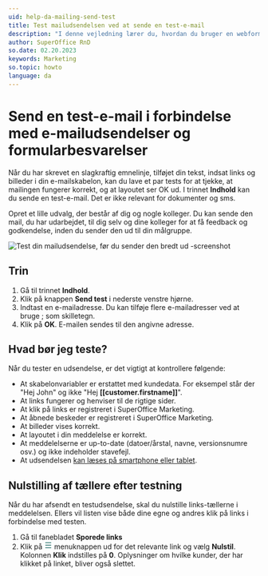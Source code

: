 ```yaml
---
uid: help-da-mailing-send-test
title: Test mailudsendelsen ved at sende en test-e-mail
description: "I denne vejledning lærer du, hvordan du bruger en webformular."
author: SuperOffice RnD
so.date: 02.20.2023
keywords: Marketing
so.topic: howto
language: da
---
```


# Send en test-e-mail i forbindelse med e-mailudsendelser og formularbesvarelser

Når du har skrevet en slagkraftig emnelinje, tilføjet din tekst, indsat links og billeder i din e-mailskabelon, kan du lave et par tests for at tjekke, at mailingen fungerer korrekt, og at layoutet ser OK ud. I trinnet **Indhold** kan du sende en test-e-mail. Det er ikke relevant for dokumenter og sms.

Opret et lille udvalg, der består af dig og nogle kolleger. Du kan sende den mail, du har udarbejdet, til dig selv og dine kolleger for at få feedback og godkendelse, inden du sender den ud til din målgruppe.

![Test din mailudsendelse, før du sender den bredt ud -screenshot][img2]

## Trin

1. Gå til trinnet **Indhold**.
2. Klik på knappen **Send test** i nederste venstre hjørne.
3. Indtast en e-mailadresse. Du kan tilføje flere e-mailadresser ved at bruge ; som skilletegn.
4. Klik på **OK**. E-mailen sendes til den angivne adresse.

## Hvad bør jeg teste?

Når du tester en udsendelse, er det vigtigt at kontrollere følgende:

* At skabelonvariabler er erstattet med kundedata. For eksempel står der "Hej John" og ikke "Hej **\[\[customer.firstname\]\]**".
* At links fungerer og henviser til de rigtige sider.
* At klik på links er registreret i SuperOffice Marketing.
* At åbnede beskeder er registreret i SuperOffice Marketing.
* At billeder vises korrekt.
* At layoutet i din meddelelse er korrekt.
* At meddelelserne er up-to-date (datoer/årstal, navne, versionsnumre osv.) og ikke indeholder stavefejl.
* At udsendelsen [kan læses på smartphone eller tablet][1].

## Nulstilling af tællere efter testning

Når du har afsendt en testudsendelse, skal du nulstille links-tællerne i meddelelsen. Ellers vil listen vise både dine egne og andres klik på links i forbindelse med testen.

1. Gå til fanebladet **Sporede links**
2. Klik på ![ikonet][img1] menuknappen ud for det relevante link og vælg **Nulstil**. Kolonnen **Klik** indstilles på **0**. Oplysninger om hvilke kunder, der har klikket på linket, bliver også slettet.

<!-- Referenced links -->
[1]: ../../../learn/customize-for-mobile.md

<!-- Referenced images -->
[img1]: ../../../../../media/icons/btn-menu.png
[img2]: media/test-mailing.png
